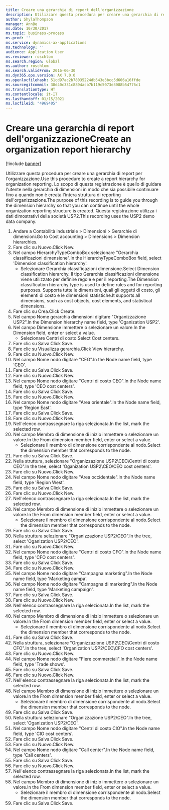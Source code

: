 ```yaml
---
title: Creare una gerarchia di report dell'organizzazione
description: Utilizzare questa procedura per creare una gerarchia di report per l'organizzazione.
author: ShylaThompson
manager: AnnBe
ms.date: 10/30/2017
ms.topic: business-process
ms.prod: ''
ms.service: dynamics-ax-applications
ms.technology: ''
audience: Application User
ms.reviewer: roschlom
ms.search.region: Global
ms.author: roschlom
ms.search.validFrom: 2016-06-30
ms.dyn365.ops.version: AX 7.0.0
ms.openlocfilehash: 51cd97ac2b78035224db543e3bcc5d606a16ffde
ms.sourcegitcommit: 38d40c331c8894acb7b119c5073e3088b54776c1
ms.translationtype: HT
ms.contentlocale: it-IT
ms.lasthandoff: 01/15/2021
ms.locfileid: "4969405"
---
```

# <a name="create-an-organization-report-hierarchy"></a><span data-ttu-id="4e1ef-103">Creare una gerarchia di report dell'organizzazione</span><span class="sxs-lookup"><span data-stu-id="4e1ef-103">Create an organization report hierarchy</span></span>

[!include [banner](../../includes/banner.md)]

<span data-ttu-id="4e1ef-104">Utilizzare questa procedura per creare una gerarchia di report per l'organizzazione.</span><span class="sxs-lookup"><span data-stu-id="4e1ef-104">Use this procedure to create a report hierarchy for organization reporting.</span></span> <span data-ttu-id="4e1ef-105">Lo scopo di questa registrazione è quello di guidare l'utente nella gerarchia di dimensioni in modo che sia possibile continuare fino a quando non è creata l'intera struttura di reporting dell'organizzazione.</span><span class="sxs-lookup"><span data-stu-id="4e1ef-105">The purpose of this recording is to guide you through the dimension hierarchy so that you can continue until the whole organization reporting structure is created.</span></span> <span data-ttu-id="4e1ef-106">Questa registrazione utilizza i dati dimostrativi della società USP2.</span><span class="sxs-lookup"><span data-stu-id="4e1ef-106">This recording uses the USP2 demo data company.</span></span>

1. <span data-ttu-id="4e1ef-107">Andare a Contabilità industriale > Dimensioni > Gerarchie di dimensioni.</span><span class="sxs-lookup"><span data-stu-id="4e1ef-107">Go to Cost accounting > Dimensions > Dimension hierarchies.</span></span>
2. <span data-ttu-id="4e1ef-108">Fare clic su Nuovo.</span><span class="sxs-lookup"><span data-stu-id="4e1ef-108">Click New.</span></span>
3. <span data-ttu-id="4e1ef-109">Nel campo HierarchyTypeComboBox selezionare "Gerarchia classificazioni dimensione".</span><span class="sxs-lookup"><span data-stu-id="4e1ef-109">In the HierarchyTypeComboBox field, select 'Dimension classification hierarchy'.</span></span>
    * <span data-ttu-id="4e1ef-110">Selezionare Gerarchia classificazioni dimensione.</span><span class="sxs-lookup"><span data-stu-id="4e1ef-110">Select Dimension classification hierarchy.</span></span> <span data-ttu-id="4e1ef-111">Il tipo Gerarchia classificazioni dimensione viene utilizzato per definire regole e per il reporting.</span><span class="sxs-lookup"><span data-stu-id="4e1ef-111">The Dimension classification hierarchy type is used to define rules and for reporting purposes.</span></span> <span data-ttu-id="4e1ef-112">Supporta tutte le dimensioni, quali gli oggetti di costo, gli elementi di costo e le dimensioni statistiche.</span><span class="sxs-lookup"><span data-stu-id="4e1ef-112">It supports all dimensions, such as cost objects, cost elements, and statistical dimensions.</span></span>  
4. <span data-ttu-id="4e1ef-113">Fare clic su Crea.</span><span class="sxs-lookup"><span data-stu-id="4e1ef-113">Click Create.</span></span>
5. <span data-ttu-id="4e1ef-114">Nel campo Nome gerarchia dimensioni digitare "Organizzazione USP2".</span><span class="sxs-lookup"><span data-stu-id="4e1ef-114">In the Dimension hierarchy name field, type 'Oganization USP2'.</span></span>
6. <span data-ttu-id="4e1ef-115">Nel campo Dimensione immettere o selezionare un valore.</span><span class="sxs-lookup"><span data-stu-id="4e1ef-115">In the Dimension field, enter or select a value.</span></span>
    * <span data-ttu-id="4e1ef-116">Selezionare Centri di costo.</span><span class="sxs-lookup"><span data-stu-id="4e1ef-116">Select Cost centers.</span></span>  
7. <span data-ttu-id="4e1ef-117">Fare clic su Salva.</span><span class="sxs-lookup"><span data-stu-id="4e1ef-117">Click Save.</span></span>
8. <span data-ttu-id="4e1ef-118">Fare clic su Visualizza gerarchia.</span><span class="sxs-lookup"><span data-stu-id="4e1ef-118">Click View hierarchy.</span></span>
9. <span data-ttu-id="4e1ef-119">Fare clic su Nuovo.</span><span class="sxs-lookup"><span data-stu-id="4e1ef-119">Click New.</span></span>
10. <span data-ttu-id="4e1ef-120">Nel campo Nome nodo digitare "CEO".</span><span class="sxs-lookup"><span data-stu-id="4e1ef-120">In the Node name field, type 'CEO'.</span></span>
11. <span data-ttu-id="4e1ef-121">Fare clic su Salva.</span><span class="sxs-lookup"><span data-stu-id="4e1ef-121">Click Save.</span></span>
12. <span data-ttu-id="4e1ef-122">Fare clic su Nuovo.</span><span class="sxs-lookup"><span data-stu-id="4e1ef-122">Click New.</span></span>
13. <span data-ttu-id="4e1ef-123">Nel campo Nome nodo digitare "Centri di costo CEO".</span><span class="sxs-lookup"><span data-stu-id="4e1ef-123">In the Node name field, type 'CEO cost centers'.</span></span>
14. <span data-ttu-id="4e1ef-124">Fare clic su Salva.</span><span class="sxs-lookup"><span data-stu-id="4e1ef-124">Click Save.</span></span>
15. <span data-ttu-id="4e1ef-125">Fare clic su Nuovo.</span><span class="sxs-lookup"><span data-stu-id="4e1ef-125">Click New.</span></span>
16. <span data-ttu-id="4e1ef-126">Nel campo Nome nodo digitare "Area orientale".</span><span class="sxs-lookup"><span data-stu-id="4e1ef-126">In the Node name field, type 'Region East'.</span></span>
17. <span data-ttu-id="4e1ef-127">Fare clic su Salva.</span><span class="sxs-lookup"><span data-stu-id="4e1ef-127">Click Save.</span></span>
18. <span data-ttu-id="4e1ef-128">Fare clic su Nuovo.</span><span class="sxs-lookup"><span data-stu-id="4e1ef-128">Click New.</span></span>
19. <span data-ttu-id="4e1ef-129">Nell'elenco contrassegnare la riga selezionata.</span><span class="sxs-lookup"><span data-stu-id="4e1ef-129">In the list, mark the selected row.</span></span>
20. <span data-ttu-id="4e1ef-130">Nel campo Membro di dimensione di inizio immettere o selezionare un valore.</span><span class="sxs-lookup"><span data-stu-id="4e1ef-130">In the From dimension member field, enter or select a value.</span></span>
    * <span data-ttu-id="4e1ef-131">Selezionare il membro di dimensione corrispondente al nodo.</span><span class="sxs-lookup"><span data-stu-id="4e1ef-131">Select the dimension member that corresponds to the node.</span></span>  
21. <span data-ttu-id="4e1ef-132">Fare clic su Salva.</span><span class="sxs-lookup"><span data-stu-id="4e1ef-132">Click Save.</span></span>
22. <span data-ttu-id="4e1ef-133">Nella struttura, selezionare "Organizzazione USP2\CEO\Centri di costo CEO".</span><span class="sxs-lookup"><span data-stu-id="4e1ef-133">In the tree, select 'Oganization USP2\CEO\CEO cost centers'.</span></span>
23. <span data-ttu-id="4e1ef-134">Fare clic su Nuovo.</span><span class="sxs-lookup"><span data-stu-id="4e1ef-134">Click New.</span></span>
24. <span data-ttu-id="4e1ef-135">Nel campo Nome nodo digitare "Area occidentale".</span><span class="sxs-lookup"><span data-stu-id="4e1ef-135">In the Node name field, type 'Region West'.</span></span>
25. <span data-ttu-id="4e1ef-136">Fare clic su Salva.</span><span class="sxs-lookup"><span data-stu-id="4e1ef-136">Click Save.</span></span>
26. <span data-ttu-id="4e1ef-137">Fare clic su Nuovo.</span><span class="sxs-lookup"><span data-stu-id="4e1ef-137">Click New.</span></span>
27. <span data-ttu-id="4e1ef-138">Nell'elenco contrassegnare la riga selezionata.</span><span class="sxs-lookup"><span data-stu-id="4e1ef-138">In the list, mark the selected row.</span></span>
28. <span data-ttu-id="4e1ef-139">Nel campo Membro di dimensione di inizio immettere o selezionare un valore.</span><span class="sxs-lookup"><span data-stu-id="4e1ef-139">In the From dimension member field, enter or select a value.</span></span>
    * <span data-ttu-id="4e1ef-140">Selezionare il membro di dimensione corrispondente al nodo.</span><span class="sxs-lookup"><span data-stu-id="4e1ef-140">Select the dimension member that corresponds to the node.</span></span>  
29. <span data-ttu-id="4e1ef-141">Fare clic su Salva.</span><span class="sxs-lookup"><span data-stu-id="4e1ef-141">Click Save.</span></span>
30. <span data-ttu-id="4e1ef-142">Nella struttura selezionare "Organizzazione USP2\CEO".</span><span class="sxs-lookup"><span data-stu-id="4e1ef-142">In the tree, select 'Oganization USP2\CEO'.</span></span>
31. <span data-ttu-id="4e1ef-143">Fare clic su Nuovo.</span><span class="sxs-lookup"><span data-stu-id="4e1ef-143">Click New.</span></span>
32. <span data-ttu-id="4e1ef-144">Nel campo Nome nodo digitare "Centri di costo CFO".</span><span class="sxs-lookup"><span data-stu-id="4e1ef-144">In the Node name field, type 'CFO cost centers'.</span></span>
33. <span data-ttu-id="4e1ef-145">Fare clic su Salva.</span><span class="sxs-lookup"><span data-stu-id="4e1ef-145">Click Save.</span></span>
34. <span data-ttu-id="4e1ef-146">Fare clic su Nuovo.</span><span class="sxs-lookup"><span data-stu-id="4e1ef-146">Click New.</span></span>
35. <span data-ttu-id="4e1ef-147">Nel campo Nome nodo digitare "Campagna marketing".</span><span class="sxs-lookup"><span data-stu-id="4e1ef-147">In the Node name field, type 'Marketing campa'.</span></span>
36. <span data-ttu-id="4e1ef-148">Nel campo Nome nodo digitare "Campagna di marketing".</span><span class="sxs-lookup"><span data-stu-id="4e1ef-148">In the Node name field, type 'Marketing campaign'.</span></span>
37. <span data-ttu-id="4e1ef-149">Fare clic su Salva.</span><span class="sxs-lookup"><span data-stu-id="4e1ef-149">Click Save.</span></span>
38. <span data-ttu-id="4e1ef-150">Fare clic su Nuovo.</span><span class="sxs-lookup"><span data-stu-id="4e1ef-150">Click New.</span></span>
39. <span data-ttu-id="4e1ef-151">Nell'elenco contrassegnare la riga selezionata.</span><span class="sxs-lookup"><span data-stu-id="4e1ef-151">In the list, mark the selected row.</span></span>
40. <span data-ttu-id="4e1ef-152">Nel campo Membro di dimensione di inizio immettere o selezionare un valore.</span><span class="sxs-lookup"><span data-stu-id="4e1ef-152">In the From dimension member field, enter or select a value.</span></span>
    * <span data-ttu-id="4e1ef-153">Selezionare il membro di dimensione corrispondente al nodo.</span><span class="sxs-lookup"><span data-stu-id="4e1ef-153">Select the dimension member that corresponds to the node.</span></span>  
41. <span data-ttu-id="4e1ef-154">Fare clic su Salva.</span><span class="sxs-lookup"><span data-stu-id="4e1ef-154">Click Save.</span></span>
42. <span data-ttu-id="4e1ef-155">Nella struttura, selezionare "Organizzazione USP2\CEO\Centri di costo CFO".</span><span class="sxs-lookup"><span data-stu-id="4e1ef-155">In the tree, select 'Organization USP2\CEO\CFO cost centers'.</span></span>
43. <span data-ttu-id="4e1ef-156">Fare clic su Nuovo.</span><span class="sxs-lookup"><span data-stu-id="4e1ef-156">Click New.</span></span>
44. <span data-ttu-id="4e1ef-157">Nel campo Nome nodo digitare "Fiere commerciali".</span><span class="sxs-lookup"><span data-stu-id="4e1ef-157">In the Node name field, type 'Trade shows'.</span></span>
45. <span data-ttu-id="4e1ef-158">Fare clic su Salva.</span><span class="sxs-lookup"><span data-stu-id="4e1ef-158">Click Save.</span></span>
46. <span data-ttu-id="4e1ef-159">Fare clic su Nuovo.</span><span class="sxs-lookup"><span data-stu-id="4e1ef-159">Click New.</span></span>
47. <span data-ttu-id="4e1ef-160">Nell'elenco contrassegnare la riga selezionata.</span><span class="sxs-lookup"><span data-stu-id="4e1ef-160">In the list, mark the selected row.</span></span>
48. <span data-ttu-id="4e1ef-161">Nel campo Membro di dimensione di inizio immettere o selezionare un valore.</span><span class="sxs-lookup"><span data-stu-id="4e1ef-161">In the From dimension member field, enter or select a value.</span></span>
    * <span data-ttu-id="4e1ef-162">Selezionare il membro di dimensione corrispondente al nodo.</span><span class="sxs-lookup"><span data-stu-id="4e1ef-162">Select the dimension member that corresponds to the node.</span></span>  
49. <span data-ttu-id="4e1ef-163">Fare clic su Salva.</span><span class="sxs-lookup"><span data-stu-id="4e1ef-163">Click Save.</span></span>
50. <span data-ttu-id="4e1ef-164">Nella struttura selezionare "Organizzazione USP2\CEO".</span><span class="sxs-lookup"><span data-stu-id="4e1ef-164">In the tree, select 'Oganization USP2\CEO'.</span></span>
51. <span data-ttu-id="4e1ef-165">Nel campo Nome nodo digitare "Centri di costo CIO".</span><span class="sxs-lookup"><span data-stu-id="4e1ef-165">In the Node name field, type 'CIO cost centers'.</span></span>
52. <span data-ttu-id="4e1ef-166">Fare clic su Salva.</span><span class="sxs-lookup"><span data-stu-id="4e1ef-166">Click Save.</span></span>
53. <span data-ttu-id="4e1ef-167">Fare clic su Nuovo.</span><span class="sxs-lookup"><span data-stu-id="4e1ef-167">Click New.</span></span>
54. <span data-ttu-id="4e1ef-168">Nel campo Nome nodo digitare "Call center".</span><span class="sxs-lookup"><span data-stu-id="4e1ef-168">In the Node name field, type 'Call centers'.</span></span>
55. <span data-ttu-id="4e1ef-169">Fare clic su Salva.</span><span class="sxs-lookup"><span data-stu-id="4e1ef-169">Click Save.</span></span>
56. <span data-ttu-id="4e1ef-170">Fare clic su Nuovo.</span><span class="sxs-lookup"><span data-stu-id="4e1ef-170">Click New.</span></span>
57. <span data-ttu-id="4e1ef-171">Nell'elenco contrassegnare la riga selezionata.</span><span class="sxs-lookup"><span data-stu-id="4e1ef-171">In the list, mark the selected row.</span></span>
58. <span data-ttu-id="4e1ef-172">Nel campo Membro di dimensione di inizio immettere o selezionare un valore.</span><span class="sxs-lookup"><span data-stu-id="4e1ef-172">In the From dimension member field, enter or select a value.</span></span>
    * <span data-ttu-id="4e1ef-173">Selezionare il membro di dimensione corrispondente al nodo.</span><span class="sxs-lookup"><span data-stu-id="4e1ef-173">Select the dimension member that corresponds to the node.</span></span>  
59. <span data-ttu-id="4e1ef-174">Fare clic su Salva.</span><span class="sxs-lookup"><span data-stu-id="4e1ef-174">Click Save.</span></span>

